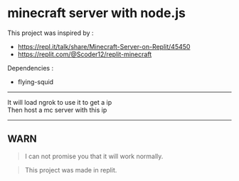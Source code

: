 # minecraft server with node.js

This project was inspired by :<br>
- https://repl.it/talk/share/Minecraft-Server-on-Replit/45450
- https://replit.com/@Scoder12/replit-minecraft

Dependencies :
- <a src="https://github.com/PrismarineJS/flying-squid">flying-squid</a>

---
It will load ngrok to use it to get a ip<br>
Then host a mc server with this ip

---

## WARN
>I can not promise you that it will work normally.

>This project was made in replit.


